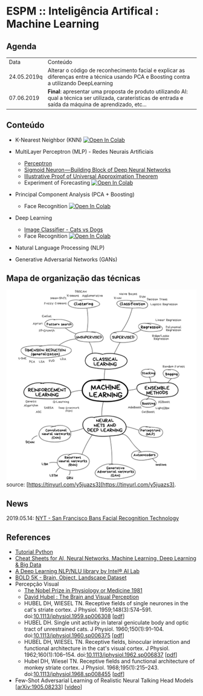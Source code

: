 # ESPM :: Inteligência Artifical : Machine Learning

## Agenda
<table>
    <tr>
        <td>Data</td>
        <td>Conteúdo</td>
    </tr>
    <tr>
        <td>24.05.2019q</td>
        <td>Alterar o código de reconhecimento facial e explicar as diferenças entre a técnica usando PCA e Boosting contra a utilizando DeepLearning</td>
    </tr>
    <tr>
        <td>07.06.2019</td>
        <td><b>Final</b>: apresentar uma proposta de produto utilizando AI: qual a técnica ser utilizada, caraterísticas de entrada e saída da máquina de aprendizado, etc...</td>
    </tr>
</table>

## Conteúdo

- K-Nearest Neighbor (KNN) [![Open In Colab](https://colab.research.google.com/assets/colab-badge.svg)](https://colab.research.google.com/github/hsandmann/espm.ml/blob/master/knn/knn.ipynb)

- MultiLayer Perceptron (MLP) - Redes Neurais Artificiais
  - [Perceptron](https://hackernoon.com/perceptron-deep-learning-basics-3a938c5f84b6)
  - [Sigmoid Neuron — Building Block of Deep Neural Networks](https://towardsdatascience.com/sigmoid-neuron-deep-neural-networks-a4cd35b629d7)
  - [Illustrative Proof of Universal Approximation Theorem](https://hackernoon.com/illustrative-proof-of-universal-approximation-theorem-5845c02822f6)
  - Experiment of Forecasting  [![Open In Colab](https://colab.research.google.com/assets/colab-badge.svg)](https://colab.research.google.com/github/hsandmann/espm.ml/blob/master/mlp/forecasting.ipynb)

- Principal Component Analysis (PCA + Boosting)
  - Face Recognition [![Open In Colab](https://colab.research.google.com/assets/colab-badge.svg)](https://colab.research.google.com/github/hsandmann/espm.ml/blob/master/faces/pca/face_recognition_opencv.ipynb)

- Deep Learning
  - [Image Classifier - Cats vs Dogs](https://towardsdatascience.com/image-classifier-cats-vs-dogs-with-convolutional-neural-networks-cnns-and-google-colabs-4e9af21ae7a8)
  - Face Recognition [![Open In Colab](https://colab.research.google.com/assets/colab-badge.svg)](https://colab.research.google.com/github/hsandmann/espm.ml/blob/master/faces/cnn/face_recognition_dlib.ipynb)

- Natural Language Processing (NLP)

- Generative Adversarial Networks (GANs)

## Mapa de organização das técnicas

![Mapa](assets/img/ml_map.png)
source: [https://tinyurl.com/y5juazs3](https://tinyurl.com/y5juazs3).

## News

2019.05.14: [NYT - San Francisco Bans Facial Recognition Technology](https://www.nytimes.com/2019/05/14/us/facial-recognition-ban-san-francisco.html)

## References
* [Tutorial Python](https://www.google.com/url?sa=t&rct=j&q=&esrc=s&source=web&cd=1&cad=rja&uact=8&ved=2ahUKEwix4Ybo_e7hAhXWLLkGHal6BysQFjAAegQIBRAC&url=https%3A%2F%2Fwww.tutorialspoint.com%2Fpython%2F&usg=AOvVaw2QBXg0qSlQEOe4IQcNFvbb)
* [Cheat Sheets for AI, Neural Networks, Machine Learning, Deep Learning & Big Data](https://becominghuman.ai/cheat-sheets-for-ai-neural-networks-machine-learning-deep-learning-big-data-678c51b4b463)
* [A Deep Learning NLP/NLU library by Intel® AI Lab](http://nlp_architect.nervanasys.com/)
* [BOLD 5K - Brain, Object, Landscape Dataset](https://bold5000.github.io/)
* Percepção Visual
  * [The Nobel Prize in Physiology or Medicine 1981](https://www.nobelprize.org/prizes/medicine/1981/summary/)
  * [David Hubel : The Brain and Visual Perception](https://www.youtube.com/watch?v=Gv6Edl-pidA)
  * HUBEL DH, WIESEL TN. Receptive fields of single neurones in the cat's striate cortex. J Physiol. 1959;148(3):574–591. doi:[10.1113/jphysiol.1959.sp006308](https://doi.org/10.1113/jphysiol.1959.sp006308) [[pdf](https://www.ncbi.nlm.nih.gov/pmc/articles/PMC1363130/pdf/jphysiol01298-0128.pdf)]
  * HUBEL DH. Single unit activity in lateral geniculate body and optic tract of unrestrained cats. J Physiol. 1960;150(1):91–104. doi:[10.1113/jphysiol.1960.sp006375](https://doi.org/10.1113/jphysiol.1960.sp006375) [[pdf](https://www.ncbi.nlm.nih.gov/pmc/articles/PMC1363149/pdf/jphysiol01288-0108.pdf)]
  * HUBEL DH, WIESEL TN. Receptive fields, binocular interaction and functional architecture in the cat's visual cortex. J Physiol. 1962;160(1):106–154. doi:[10.1113/jphysiol.1962.sp006837](https://doi.org/10.1113/jphysiol.1962.sp006837) [[pdf](https://www.ncbi.nlm.nih.gov/pmc/articles/PMC1359523/pdf/jphysiol01247-0121.pdf)]
  * Hubel DH, Wiesel TN. Receptive fields and functional architecture of monkey striate cortex. J Physiol. 1968;195(1):215–243. doi:[10.1113/jphysiol.1968.sp008455](https://doi.org/10.1113/jphysiol.1968.sp008455) [[pdf](https://www.ncbi.nlm.nih.gov/pmc/articles/PMC1557912/pdf/jphysiol01104-0228.pdf)]
* Few-Shot Adversarial Learning of Realistic Neural Talking Head Models [[arXiv:1905.08233](https://arxiv.org/abs/1905.08233)] [[video](https://youtu.be/p1b5aiTrGzY)]